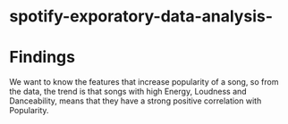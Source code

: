 ﻿# spotify-exporatory-data-analysis-
# Findings
We want to know the features that increase popularity of a song, so from the data, 
the trend is that songs with high Energy, Loudness and Danceability, 
means that they have a strong positive correlation with Popularity.
